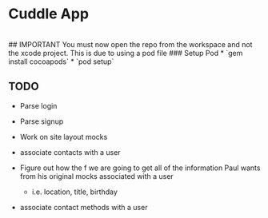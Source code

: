 # Cuddle App
<br>
## IMPORTANT
  You must now open the repo from the workspace and not the xcode
project. This is due to using a pod file
### Setup Pod
* `gem install cocoapods`
* `pod setup`

## TODO
 * Parse login
 * Parse signup
 * Work on site layout mocks
 * associate contacts with a user
 * Figure out how the f we are going to get all of the information Paul wants from his original mocks associated with a user
 
 	* i.e. location, title, birthday
 * associate contact methods with a user
